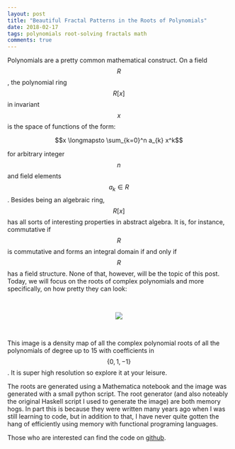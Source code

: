 ```yaml
---
layout: post
title: "Beautiful Fractal Patterns in the Roots of Polynomials"
date: 2018-02-17
tags: polynomials root-solving fractals math
comments: true
---
```


Polynomials are a pretty common mathematical construct. On a field $$R$$, the polynomial ring $$R[x]$$ in invariant $$x$$ is the space of functions of the form:

  $$x \longmapsto \sum_{k=0}^n a_{k} x^k$$

for arbitrary integer $$n$$ and field elements $$a_k \in R$$. Besides being an algebraic ring, $$R[x]$$ has all sorts of interesting properties in abstract algebra. It is, for instance, commutative if $$R$$ is commutative and forms an integral domain if and only if $$R$$ has a field structure. None of that, however, will be the topic of this post. Today, we will focus on the roots of complex polynomials and more specifically, on how pretty they can look:

<br>
<p align="center">
  <a href="https://frankwang95.github.io/assets/polynomial_roots_full.jpg" class="no-hov">
  <img src="https://frankwang95.github.io/assets/polynomial_roots.jpg">
  </a>
</p>
<br>

This image is a density map of all the complex polynomial roots of all the polynomials of degree up to 15 with coefficients in $$\{0, 1, -1\}$$. It is super high resolution so explore it at your leisure.

The roots are generated using a Mathematica notebook and the image was generated with a small python script. The root generator (and also noteably the original Haskell script I used to generate the image) are both memory hogs. In part this is because they were written many years ago when I was still learning to code, but in addition to that, I have never quite gotten the hang of efficiently using memory with functional programing languages.

Those who are interested can find the code on [github](https://github.com/frankwang95/polynomials).
